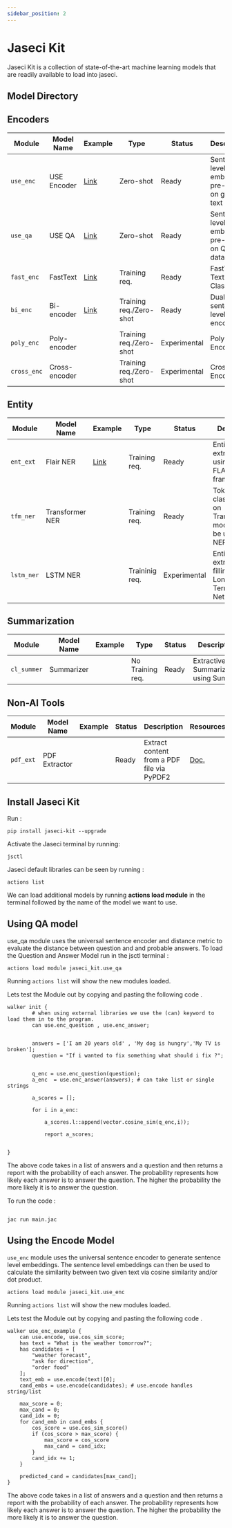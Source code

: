 ```yaml
---
sidebar_position: 2
---
```


# Jaseci Kit

Jaseci Kit is a collection of state-of-the-art machine learning models that are readily available to load into jaseci.

## Model Directory
## Encoders
| Module | Model Name | Example | Type | Status | Description | Resources |
| --- | --- | --- | --- | --- | --- | --- |
| `use_enc` | USE Encoder | [Link](#use-encoder-useenc) | Zero-shot | Ready | Sentence-level embedding pre-trained on general text corpus | [Paper](https://arxiv.org/abs/1803.11175) |
| `use_qa` | USE QA | [Link](#5-useqa) | Zero-shot | Ready | Sentence-level embedding pre-trained on Q&A data corpus | [Paper](https://arxiv.org/abs/1803.11175) |
| `fast_enc` | FastText | [Link](#4-fasttext) | Training req. | Ready | FastText Text Classifier | [Paper](https://arxiv.org/abs/1712.09405) |
| `bi_enc` | Bi-encoder | [Link](#1-encoders) | Training req./Zero-shot | Ready | Dual sentence-level encoders | [Paper](https://arxiv.org/abs/1803.11175) |
| `poly_enc` | Poly-encoder |  | Training req./Zero-shot| Experimental | Poly Encoder | [Paper](https://arxiv.org/abs/1905.01969) |
| `cross_enc` | Cross-encoder |  | Training req./Zero-shot | Experimental | Cross Encoder | [Paper](https://arxiv.org/abs/1905.01969) |

## Entity
| Module | Model Name | Example | Type | Status | Description | Resources |
| --- | --- | --- | --- | --- | --- | --- |
| `ent_ext` | Flair NER | [Link](#2-entity-extraction) | Training req. | Ready | Entity extraction using the FLAIR NER framework | |
| `tfm_ner` | Transformer NER | | Training req. | Ready | Token classification on Transformer models, can be used for NER | [Huggingface](https://huggingface.co/docs/transformers/tasks/token_classification#token-classification) |
| `lstm_ner` | LSTM NER | | Traininig req. | Experimental | Entity extraction/Slot filling via Long-short Term Memory Network | |

## Summarization
| Module | Model Name | Example | Type | Status | Description | Resources |
| --- | --- | --- | --- | --- | --- | --- |
| `cl_summer` | Summarizer | | No Training req. | Ready | Extractive Summarization using Sumy | [Doc.](https://miso-belica.github.io/sumy/) |

## Non-AI Tools
| Module | Model Name | Example | Status | Description | Resources |
| --- | --- | --- | --- | --- | --- |
| `pdf_ext` | PDF Extractor | | Ready | Extract content from a PDF file via PyPDF2 | [Doc.](https://pypdf2.readthedocs.io/en/latest/) |



## Install Jaseci Kit 

Run :
```
pip install jaseci-kit --upgrade

```
Activate the Jaseci terminal by running:
```
jsctl
```
Jaseci default libraries can be seen by running :

```
actions list 
```
We can load additional models by running <strong>actions load module</strong> in the terminal followed by the name of the model we want to use.

## Using QA model

use_qa module uses the universal sentence encoder and distance metric to evaluate the distance between question and and probable answers.
To load the Question and Answer Model run in the jsctl terminal :


```
actions load module jaseci_kit.use_qa
```
Running ``` actions list ```  will show the new modules loaded.

Lets test the Module out by copying and pasting the following code .

```jac
walker init {
        # when using external libraries we use the (can) keyword to load them in to the program.
        can use.enc_question , use.enc_answer;


        answers = ['I am 20 years old' , 'My dog is hungry','My TV is broken'];
        question = "If i wanted to fix something what should i fix ?";


        q_enc = use.enc_question(question);
        a_enc  = use.enc_answer(answers); # can take list or single strings

        a_scores = [];

        for i in a_enc:

            a_scores.l::append(vector.cosine_sim(q_enc,i));

            report a_scores;


}

```

The above code takes in a list of answers and a question and then returns a report with the probability of each answer. The probability represents how likely each answer is to answer the question. The higher the probability the more likely it is to answer the question.

To run the code  :


```jac

jac run main.jac

```




## Using the Encode Model

`use_enc` module uses the universal sentence encoder to generate sentence level embeddings.
The sentence level embeddings can then be used to calculate the similarity between two given text via cosine similarity and/or dot product.


```
actions load module jaseci_kit.use_enc
```
Running ``` actions list ```  will show the new modules loaded.

Lets test the Module out by copying and pasting the following code .

```jac
walker use_enc_example {
    can use.encode, use.cos_sim_score;
    has text = "What is the weather tomorrow?";
    has candidates = [
        "weather forecast",
        "ask for direction",
        "order food"
    ];
    text_emb = use.encode(text)[0];
    cand_embs = use.encode(candidates); # use.encode handles string/list

    max_score = 0;
    max_cand = 0;
    cand_idx = 0;
    for cand_emb in cand_embs {
        cos_score = use.cos_sim_score()
        if (cos_score > max_score) {
            max_score = cos_score
            max_cand = cand_idx;
        }
        cand_idx += 1;
    }

    predicted_cand = candidates[max_cand];
}
```

The above code takes in a list of answers and a question and then returns a report with the probability of each answer. The probability represents how likely each answer is to answer the question. The higher the probability the more likely it is to answer the question.